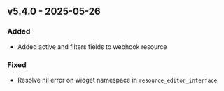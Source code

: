 ## v5.4.0 - 2025-05-26
### Added
* Added active and filters fields to webhook resource
### Fixed
* Resolve nil error on widget namespace in `resource_editor_interface`

